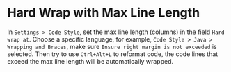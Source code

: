 # Hard Wrap with Max Line Length

In `Settings > Code Style`, set the max line length (columns) in the field `Hard wrap at`. Choose a specific language, for example, `Code Style > Java > Wrapping and Braces`, make sure `Ensure right margin is not exceeded` is selected. Then try to use `Ctrl+Alt+L` to reformat code, the code lines that exceed the max line length will be automatically wrapped.
